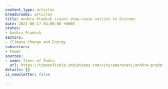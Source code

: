 ```yaml
---
content_type: articles
breadcrumbs: articles
title: Andhra Pradesh issues show-cause notices to discoms
date: 2021-06-17 04:00:00 +0000
states:
- Andhra Pradesh
sectors:
- Climate Change and Energy
subsectors:
- Power
sources:
- name: Times of India
  url: https://timesofindia.indiatimes.com/city/amaravati/andhra-pradesh-electricity-regulatory-commission-issues-notices-to-discoms-for-buying-power-at-higher-price/articleshow/83423223.cms
details: []
is_newsletter: false

---
```

